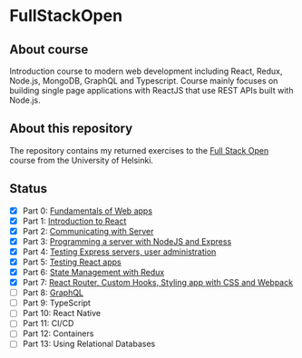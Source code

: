 # FullStackOpen

## About course

Introduction course to modern web development including React, Redux, Node.js, MongoDB, GraphQL and Typescript. Course mainly focuses on building single page applications with ReactJS that use REST APIs built with Node.js.

## About this repository

The repository contains my returned exercises to the [Full Stack Open](https://fullstackopen.com/en) course from the University of Helsinki.

## Status

- [x] Part 0: [Fundamentals of Web apps](https://github.com/rauhja/FullStackOpen/tree/main/Osa0)
- [x] Part 1: [Introduction to React](https://github.com/rauhja/FullStackOpen/tree/main/Osa1)
- [x] Part 2: [Communicating with Server](https://github.com/rauhja/FullStackOpen/tree/main/Osa2)
- [x] Part 3: [Programming a server with NodeJS and Express](https://github.com/rauhja/FullStackOpen/tree/main/Osa3/phonebook)
- [x] Part 4: [Testing Express servers, user administration](https://github.com/rauhja/FullStackOpen/tree/main/Osa4/bloglist)
- [x] Part 5: [Testing React apps](https://github.com/rauhja/FullStackOpen/tree/main/Osa5/bloglist-frontend)
- [x] Part 6: [State Management with Redux](https://github.com/rauhja/FullStackOpen/tree/main/Osa6)
- [x] Part 7: [React Router, Custom Hooks, Styling app with CSS and Webpack](https://github.com/rauhja/FullStackOpen/tree/main/Osa7)
- [ ] Part 8: [GraphQL](https://github.com/rauhja/FullStackOpen/tree/main/Osa8)
- [ ] Part 9: TypeScript
- [ ] Part 10: React Native
- [ ] Part 11: CI/CD
- [ ] Part 12: Containers
- [ ] Part 13: Using Relational Databases
